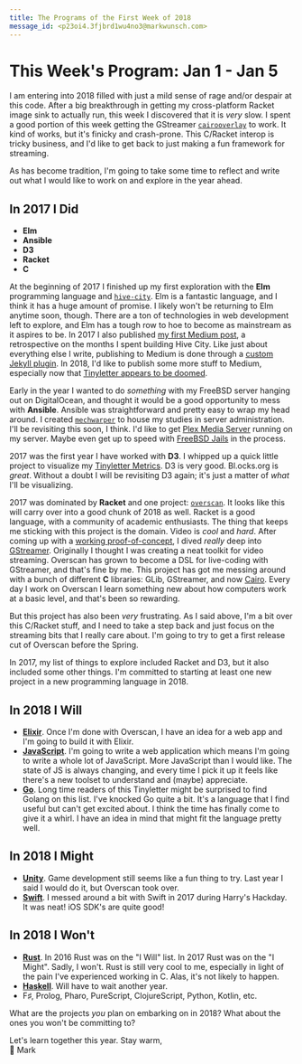 ```yaml
---
title: The Programs of the First Week of 2018
message_id: <p23oi4.3fjbrd1wu4no3@markwunsch.com>
---
```


This Week's Program: Jan 1 - Jan 5
==================================

I am entering into 2018 filled with just a mild sense of rage and/or
despair at this code. After a big breakthrough in getting my
cross-platform Racket image sink to actually run, this week I
discovered that it is _very_ slow. I spent a good portion of this week
getting the GStreamer [`cairooverlay`][cairooverlay] to work. It kind
of works, but it's finicky and crash-prone. This C/Racket interop is
tricky business, and I'd like to get back to just making a fun
framework for streaming.

As has become tradition, I'm going to take some time to reflect and
write out what I would like to work on and explore in the year ahead.

## In 2017 I Did

+ **Elm**
+ **Ansible**
+ **D3**
+ **Racket**
+ **C**

At the beginning of 2017 I finished up my first exploration with the
**Elm** programming language
and [`hive-city`](https://github.com/mwunsch/hive-city). Elm is a
fantastic language, and I think it has a huge amount of promise. I
likely won't be returning to Elm anytime soon, though. There are a ton
of technologies in web development left to explore, and Elm has a
tough row to hoe to become as mainstream as it aspires to be. In 2017
I also published [my first Medium post][medium-post], a retrospective
on the months I spent building Hive City. Like just about everything
else I write, publishing to Medium is done through
a [custom Jekyll plugin][publish-to-medium]. In 2018, I'd like to
publish some more stuff to Medium, especially now
that
[Tinyletter appears to be doomed](https://www.inc.com/maria-aspan/tinyletter-going-away.html).

Early in the year I wanted to do _something_ with my FreeBSD server
hanging out on DigitalOcean, and thought it would be a good
opportunity to mess with **Ansible**. Ansible was straightforward and
pretty easy to wrap my head around. I
created [`mechwarper`](https://github.com/mwunsch/mechwarper) to house
my studies in server administration. I'll be revisiting this soon, I
think. I'd like to get [Plex Media Server](https://www.plex.tv)
running on my server.  Maybe even get up to speed
with [FreeBSD Jails](https://www.freebsd.org/doc/handbook/jails.html)
in the process.

2017 was the first year I have worked with **D3**. I whipped up a
quick little project to visualize
my
[Tinyletter Metrics](https://bl.ocks.org/mwunsch/f041519e6c2795f5419d09771dd14da2). D3
is very good. Bl.ocks.org is _great_. Without a doubt I will be
revisiting D3 again; it's just a matter of _what_ I'll be
visualizing.

2017 was dominated by **Racket** and one
project: [`overscan`](https://github.com/mwunsch/overscan). It looks
like this will carry over into a good chunk of 2018 as well. Racket is
a good language, with a community of academic enthusiasts. The thing
that keeps me sticking with this project is the domain. Video is
_cool_ and _hard_. After coming up with
a [working proof-of-concept](https://vimeo.com/218155138), I dived
_really_ deep
into [GStreamer](https://gstreamer.freedesktop.org). Originally I
thought I was creating a neat toolkit for video streaming. Overscan
has grown to become a DSL for live-coding with GStreamer, and that's
fine by me. This project has got me messing around with a bunch of
different **C** libraries: GLib, GStreamer, and
now [Cairo](https://cairographics.org). Every day I work on Overscan I
learn something new about how computers work at a basic level, and
that's been so rewarding.

But this project has also been _very_ frustrating. As I said above,
I'm a bit over this C/Racket stuff, and I need to take a step back and
just focus on the streaming bits that I really care about. I'm
going to try to get a first release cut of Overscan before the
Spring.

In 2017, my list of things to explore included Racket and D3, but it
also included some other things. I'm committed to starting at least
one new project in a new programming language in 2018.

## In 2018 I Will

+ [**Elixir**](http://elixir-lang.org). Once I'm done with Overscan,
  I have an idea for a web app and I'm going to build it with Elixir.
+ [**JavaScript**](https://www.ecma-international.org/publications/standards/Ecma-262.htm). I'm
  going to write a web application which means I'm going to write a
  whole lot of JavaScript. More JavaScript than I would like. The
  state of JS is always changing, and every time I pick it up it feels
  like there's a new toolset to understand and (maybe) appreciate.
+ [**Go**](https://golang.org). Long time readers of this Tinyletter
  might be surprised to find Golang on this list. I've knocked Go
  quite a bit. It's a language that I find useful but can't get
  excited about. I think the time has finally come to give it a
  whirl. I have an idea in mind that might fit the language pretty
  well.

## In 2018 I Might

+ [**Unity**](https://unity3d.com). Game development still seems like
  a fun thing to try. Last year I said I would do it, but Overscan
  took over.
+ [**Swift**](https://swift.org). I messed around a bit with Swift in
  2017 during Harry's Hackday. It was neat! iOS SDK's are quite good!

## In 2018 I Won't

+ [**Rust**](https://www.rust-lang.org/en-US/). In 2016 Rust was on
  the "I Will" list. In 2017 Rust was on the "I Might". Sadly, I
  won't. Rust is still very cool to me, especially in light of the
  pain I've experienced working in C. Alas, it's not likely to happen.
+ [**Haskell**](https://www.haskell.org). Will have to wait another
  year.
+ F♯, Prolog, Pharo, PureScript, ClojureScript, Python, Kotlin, etc.


What are the projects _you_ plan on embarking on in 2018? What about
the ones you won't be committing to?

Let's learn together this year. Stay warm,<br />
🤗 Mark


[cairooverlay]: https://gstreamer.freedesktop.org/data/doc/gstreamer/head/gst-plugins-good-plugins/html/gst-plugins-good-plugins-cairooverlay.html

[medium-post]: https://medium.com/@markwunsch/five-months-of-gamedev-with-elm-62be2de75ca2

[publish-to-medium]: https://github.com/mwunsch/mwunsch.github.io/blob/master/_plugins/publish_to_medium.rb
